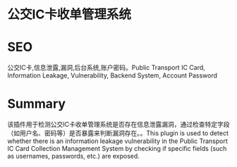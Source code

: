 # 公交IC卡收单管理系统
# SEO
公交IC卡,信息泄露,漏洞,后台系统,账户密码。Public Transport IC Card, Information Leakage, Vulnerability, Backend System, Account Password
# Summary
该插件用于检测公交IC卡收单管理系统是否存在信息泄露漏洞，通过检查特定字段（如用户名、密码等）是否暴露来判断漏洞存在。。This plugin is used to detect whether there is an information leakage vulnerability in the Public Transport IC Card Collection Management System by checking if specific fields (such as usernames, passwords, etc.) are exposed.
